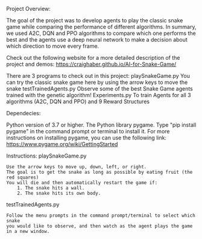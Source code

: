 Project Overview:

The goal of the project was to develop agents to play the classic snake game while comparing the performance of different algorithms. In summary, we used A2C, DQN and PPO algorithms to compare which one performs the best and the agents use a deep neural network to make a decision about which direction to move every frame.

Check out the following website for a more detailed description of the project and demos:
https://craighaber.github.io/AI-for-Snake-Game/

There are 3 programs to check out in this project:
playSnakeGame.py
	You can try the classic snake game here by using the arrow keys to move the snake
testTrainedAgents.py
	Observe some of the best Snake Game agents trained with the genetic algorithm!
Experiments.py
	To train Agents for all 3 algorithms (A2C, DQN and PPO) and 9 Reward Structures
  
  Dependecies:

Python version of 3.7 or higher.
The Python library pygame. Type "pip install pygame" in the command prompt or terminal to install it. For more instructions on installing pygame, you can use the following link: https://www.pygame.org/wiki/GettingStarted

Instructions:
playSnakeGame.py

	Use the arrow keys to move up, down, left, or right.
	The goal is to get the snake as long as possible by eating fruit (the red squares)
	You will die and then automatically restart the game if:
		1. The snake hits a wall.
		2. The snake hits its own body.
		
testTrainedAgents.py

	Follow the menu prompts in the command prompt/terminal to select which snake 
	you would like to observe, and then watch as the agent plays the game
	in a new window.
